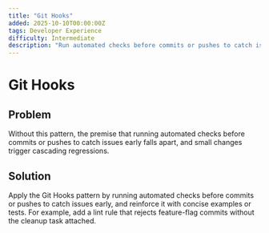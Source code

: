 ```yaml
---
title: "Git Hooks"
added: 2025-10-10T00:00:00Z
tags: Developer Experience
difficulty: Intermediate
description: "Run automated checks before commits or pushes to catch issues early."
---
```

# Git Hooks

## Problem

Without this pattern, the premise that running automated checks before commits or pushes to catch issues early falls apart, and small changes trigger cascading regressions.

## Solution

Apply the Git Hooks pattern by running automated checks before commits or pushes to catch issues early, and reinforce it with concise examples or tests. For example, add a lint rule that rejects feature-flag commits without the cleanup task attached.
